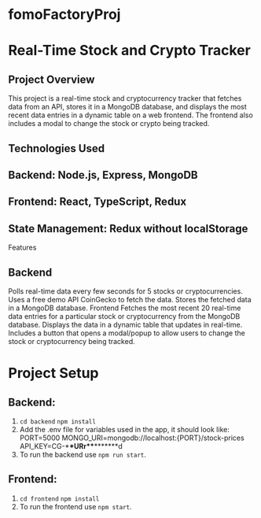 # fomoFactoryProj

# Real-Time Stock and Crypto Tracker

## Project Overview

This project is a real-time stock and cryptocurrency tracker that fetches data from an API, stores it in a MongoDB database, and displays the most recent data entries in a dynamic table on a web frontend. The frontend also includes a modal to change the stock or crypto being tracked.

## Technologies Used

## Backend: Node.js, Express, MongoDB

## Frontend: React, TypeScript, Redux

## State Management: Redux without localStorage

Features

## Backend

Polls real-time data every few seconds for 5 stocks or cryptocurrencies.
Uses a free demo API CoinGecko to fetch the data.
Stores the fetched data in a MongoDB database.
Frontend
Fetches the most recent 20 real-time data entries for a particular stock or cryptocurrency from the MongoDB database.
Displays the data in a dynamic table that updates in real-time.
Includes a button that opens a modal/popup to allow users to change the stock or cryptocurrency being tracked.

# Project Setup

## Backend:

1.  `cd backend`
    `npm install`
2.  Add the .env file for variables used in the app, it should look like:
    PORT=5000
    MONGO_URI=mongodb://localhost:{PORT}/stock-prices
    API_KEY=CG-\***\*URr\*\***\***\*\***d
3.  To run the backend use `npm run start`.

## Frontend:

1.  `cd frontend`
    `npm install`
2.  To run the frontend use `npm start`.
